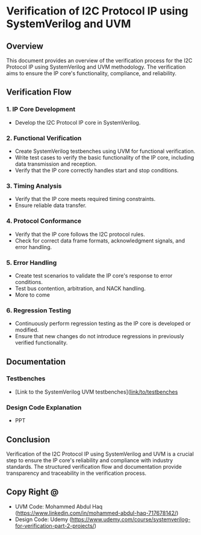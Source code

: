 # Verification of I2C Protocol IP using SystemVerilog and UVM

## Overview
This document provides an overview of the verification process for the I2C Protocol IP using SystemVerilog and UVM methodology. The verification aims to ensure the IP core's functionality, compliance, and reliability.

## Verification Flow

### 1. IP Core Development
- Develop the I2C Protocol IP core in SystemVerilog.

### 2. Functional Verification
- Create SystemVerilog testbenches using UVM for functional verification.
- Write test cases to verify the basic functionality of the IP core, including data transmission and reception.
- Verify that the IP core correctly handles start and stop conditions.

### 3. Timing Analysis
- Verify that the IP core meets required timing constraints.
- Ensure reliable data transfer.

### 4. Protocol Conformance
- Verify that the IP core follows the I2C protocol rules.
- Check for correct data frame formats, acknowledgment signals, and error handling.

### 5. Error Handling
- Create test scenarios to validate the IP core's response to error conditions.
- Test bus contention, arbitration, and NACK handling.
- More to come

### 6. Regression Testing
- Continuously perform regression testing as the IP core is developed or modified.
- Ensure that new changes do not introduce regressions in previously verified functionality.


## Documentation

### Testbenches
- [Link to the SystemVerilog UVM testbenches]([link/to/testbenches](https://edaplayground.com/x/ETaA)

### Design Code Explanation
- PPT



## Conclusion
Verification of the I2C Protocol IP using SystemVerilog and UVM is a crucial step to ensure the IP core's reliability and compliance with industry standards. The structured verification flow and documentation provide transparency and traceability in the verification process.

## Copy Right @
- UVM Code: Mohammed Abdul Haq (https://www.linkedin.com/in/mohammed-abdul-haq-717678142/)
- Design Code: Udemy (https://www.udemy.com/course/systemverilog-for-verification-part-2-projects/)

